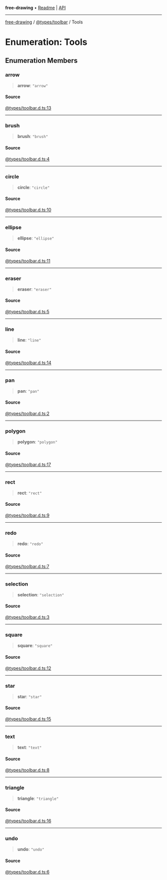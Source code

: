 **free-drawing** • [Readme](../../../README.md) \| [API](../../../modules.md)

***

[free-drawing](../../../README.md) / [@types/toolbar](../README.md) / Tools

# Enumeration: Tools

## Enumeration Members

### arrow

> **arrow**: `"arrow"`

#### Source

[@types/toolbar.d.ts:13](https://github.com/fabienwnklr/free-drawing/blob/master/src/@types/toolbar.d.ts#L13)

***

### brush

> **brush**: `"brush"`

#### Source

[@types/toolbar.d.ts:4](https://github.com/fabienwnklr/free-drawing/blob/master/src/@types/toolbar.d.ts#L4)

***

### circle

> **circle**: `"circle"`

#### Source

[@types/toolbar.d.ts:10](https://github.com/fabienwnklr/free-drawing/blob/master/src/@types/toolbar.d.ts#L10)

***

### ellipse

> **ellipse**: `"ellipse"`

#### Source

[@types/toolbar.d.ts:11](https://github.com/fabienwnklr/free-drawing/blob/master/src/@types/toolbar.d.ts#L11)

***

### eraser

> **eraser**: `"eraser"`

#### Source

[@types/toolbar.d.ts:5](https://github.com/fabienwnklr/free-drawing/blob/master/src/@types/toolbar.d.ts#L5)

***

### line

> **line**: `"line"`

#### Source

[@types/toolbar.d.ts:14](https://github.com/fabienwnklr/free-drawing/blob/master/src/@types/toolbar.d.ts#L14)

***

### pan

> **pan**: `"pan"`

#### Source

[@types/toolbar.d.ts:2](https://github.com/fabienwnklr/free-drawing/blob/master/src/@types/toolbar.d.ts#L2)

***

### polygon

> **polygon**: `"polygon"`

#### Source

[@types/toolbar.d.ts:17](https://github.com/fabienwnklr/free-drawing/blob/master/src/@types/toolbar.d.ts#L17)

***

### rect

> **rect**: `"rect"`

#### Source

[@types/toolbar.d.ts:9](https://github.com/fabienwnklr/free-drawing/blob/master/src/@types/toolbar.d.ts#L9)

***

### redo

> **redo**: `"redo"`

#### Source

[@types/toolbar.d.ts:7](https://github.com/fabienwnklr/free-drawing/blob/master/src/@types/toolbar.d.ts#L7)

***

### selection

> **selection**: `"selection"`

#### Source

[@types/toolbar.d.ts:3](https://github.com/fabienwnklr/free-drawing/blob/master/src/@types/toolbar.d.ts#L3)

***

### square

> **square**: `"square"`

#### Source

[@types/toolbar.d.ts:12](https://github.com/fabienwnklr/free-drawing/blob/master/src/@types/toolbar.d.ts#L12)

***

### star

> **star**: `"star"`

#### Source

[@types/toolbar.d.ts:15](https://github.com/fabienwnklr/free-drawing/blob/master/src/@types/toolbar.d.ts#L15)

***

### text

> **text**: `"text"`

#### Source

[@types/toolbar.d.ts:8](https://github.com/fabienwnklr/free-drawing/blob/master/src/@types/toolbar.d.ts#L8)

***

### triangle

> **triangle**: `"triangle"`

#### Source

[@types/toolbar.d.ts:16](https://github.com/fabienwnklr/free-drawing/blob/master/src/@types/toolbar.d.ts#L16)

***

### undo

> **undo**: `"undo"`

#### Source

[@types/toolbar.d.ts:6](https://github.com/fabienwnklr/free-drawing/blob/master/src/@types/toolbar.d.ts#L6)

